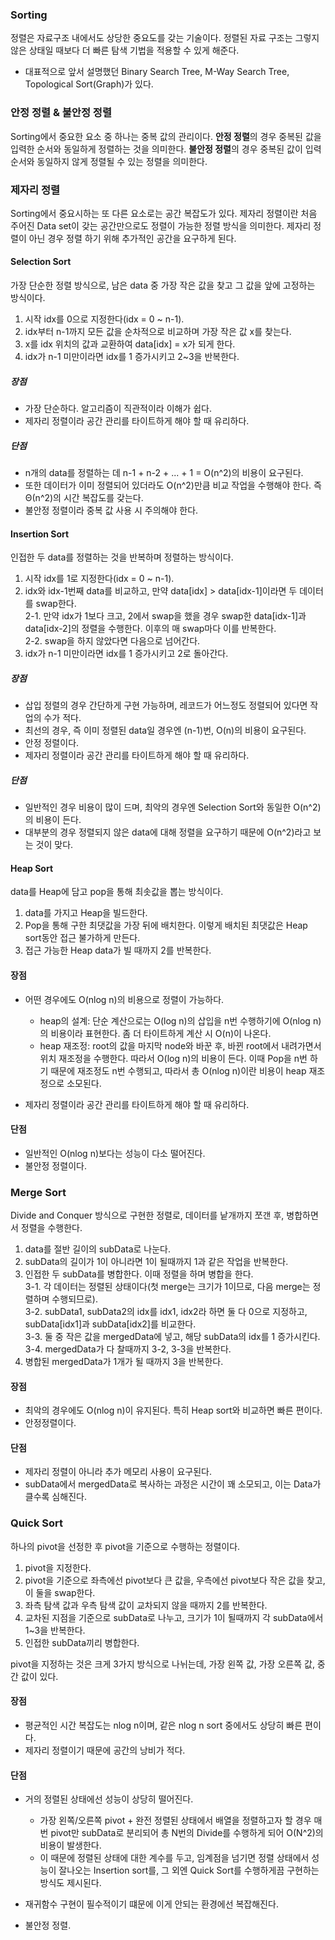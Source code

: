 ### Sorting
정렬은 자료구조 내에서도 상당한 중요도를 갖는 기술이다. 정렬된 자료 구조는 그렇지 않은 상태일 때보다 더 빠른 탐색 기법을 적용할 수 있게 해준다.
*  대표적으로 앞서 설명했던 Binary Search Tree, M-Way Search Tree, Topological Sort(Graph)가 있다.

### 안정 정렬 & 불안정 정렬
Sorting에서 중요한 요소 중 하나는 중복 값의 관리이다. **안정 정렬**의 경우 중복된 값을 입력한 순서와 동일하게 정렬하는 것을 의미한다. **불안정 정렬**의 경우 중복된 값이 입력 순서와 동일하지 않게 정렬될 수 있는 정렬을 의미한다.

### 제자리 정렬
Sorting에서 중요시하는 또 다른 요소로는 공간 복잡도가 있다. 제자리 정렬이란 처음 주어진 Data set이 갖는 공간만으로도 정렬이 가능한 정렬 방식을 의미한다. 제자리 정렬이 아닌 경우 정렬 하기 위해 추가적인 공간을 요구하게 된다.

#### Selection Sort
가장 단순한 정렬 방식으로, 남은 data 중 가장 작은 값을 찾고 그 값을 앞에 고정하는 방식이다.
1.  시작 idx를 0으로 지정한다(idx = 0 ~ n-1).
2.  idx부터 n-1까지 모든 값을 순차적으로 비교하며 가장 작은 값 x를 찾는다.
3.  x를 idx 위치의 값과 교환하여 data[idx] = x가 되게 한다.
4.  idx가 n-1 미만이라면 idx를 1 증가시키고 2~3을 반복한다.

##### 장점
*  가장 단순하다. 알고리즘이 직관적이라 이해가 쉽다.
*  제자리 정렬이라 공간 관리를 타이트하게 해야 할 때 유리하다.
##### 단점 
*  n개의 data를 정렬하는 데 n-1 + n-2 + ... + 1 = O(n^2)의 비용이 요구된다.<br>
*  또한 데이터가 이미 정렬되어 있더라도 O(n^2)만큼 비교 작업을 수행해야 한다. 즉 Θ(n^2)의 시간 복잡도를 갖는다. 
*  불안정 정렬이라 중복 값 사용 시 주의해야 한다.

#### Insertion Sort
인접한 두 data를 정렬하는 것을 반복하며 정렬하는 방식이다. 
1.  시작 idx를 1로 지정한다(idx = 0 ~ n-1).
2.  idx와 idx-1번째 data를 비교하고, 만약 data[idx] > data[idx-1]이라면 두 데이터를 swap한다.<br>
    2-1. 만약 idx가 1보다 크고, 2에서 swap을 했을 경우 swap한 data[idx-1]과 data[idx-2]의 정렬을 수행한다. 이후의 매 swap마다 이를 반복한다.<br>
    2-2. swap을 하지 않았다면 다음으로 넘어간다.
3.  idx가 n-1 미만이라면 idx를 1 증가시키고 2로 돌아간다.

##### 장점
*  삽입 정렬의 경우 간단하게 구현 가능하며, 레코드가 어느정도 정렬되어 있다면 작업의 수가 적다.<br>
*  최선의 경우, 즉 이미 정렬된 data일 경우엔 (n-1)번, O(n)의 비용이 요구된다.
*  안정 정렬이다. 
*  제자리 정렬이라 공간 관리를 타이트하게 해야 할 때 유리하다.
##### 단점
*  일반적인 경우 비용이 많이 드며, 최악의 경우엔 Selection Sort와 동일한 O(n^2)의 비용이 든다. <br>
*  대부분의 경우 정렬되지 않은 data에 대해 정렬을 요구하기 때문에 O(n^2)라고 보는 것이 맞다.

#### Heap Sort
data를 Heap에 담고 pop을 통해 최솟값을 뽑는 방식이다. 
1. data를 가지고 Heap을 빌드한다. 
2. Pop을 통해 구한 최댓값을 가장 뒤에 배치한다. 이렇게 배치된 최댓값은 Heap sort동안 접근 불가하게 만든다.
3. 접근 가능한 Heap data가 빌 때까지 2를 반복한다.

#### 장점
*  어떤 경우에도 O(nlog n)의 비용으로 정렬이 가능하다.
    *  heap의 설계: 단순 계산으로는 O(log n)의 삽입을 n번 수행하기에 O(nlog n)의 비용이라 표현한다. 좀 더 타이트하게 계산 시 O(n)이 나온다.
    *  heap 재조정: root의 값을 마지막 node와 바꾼 후, 바뀐 root에서 내려가면서 위치 재조정을 수행한다. 따라서 O(log n)의 비용이 든다. 이때 Pop을 n번 하기 때문에 재조정도 n번 수행되고, 따라서 총 O(nlog n)이란 비용이 heap 재조정으로 소모된다.


*  제자리 정렬이라 공간 관리를 타이트하게 해야 할 때 유리하다.
#### 단점
*  일반적인 O(nlog n)보다는 성능이 다소 떨어진다.
*  불안정 정렬이다. 

### Merge Sort
Divide and Conquer 방식으로 구현한 정렬로, 데이터를 낱개까지 쪼갠 후, 병합하면서 정렬을 수행한다.
1.  data를 절반 길이의 subData로 나눈다.
2.  subData의 길이가 1이 아니라면 1이 될때까지 1과 같은 작업을 반복한다.
3.  인접한 두 subData를 병합한다. 이때 정렬을 하며 병합을 한다.<br>
    3-1. 각 데이터는 정렬된 상태이다(첫 merge는 크기가 1이므로, 다음 merge는 정렬하며 수행되므로).<br>
    3-2. subData1, subData2의 idx를 idx1, idx2라 하면 둘 다 0으로 지정하고, subData[idx1]과 subData[idx2]를 비교한다.<br>
    3-3. 둘 중 작은 값을 mergedData에 넣고, 해당 subData의 idx를 1 증가시킨다. <br>
    3-4. mergedData가 다 찰때까지 3-2, 3-3을 반복한다.<br>
4.  병합된 mergedData가 1개가 될 때까지 3을 반복한다.

#### 장점
*  최악의 경우에도 O(nlog n)이 유지된다. 특히 Heap sort와 비교하면 빠른 편이다.
*  안정정렬이다.
#### 단점
*  제자리 정렬이 아니라 추가 메모리 사용이 요구된다.
*  subData에서 mergedData로 복사하는 과정은 시간이 꽤 소모되고, 이는 Data가 클수록 심해진다.

### Quick Sort
하나의 pivot을 선정한 후 pivot을 기준으로 수행하는 정렬이다.
1.  pivot을 지정한다.
2.  pivot을 기준으로 좌측에선 pivot보다 큰 값을, 우측에선 pivot보다 작은 값을 찾고, 이 둘을 swap한다.
3.  좌측 탐색 값과 우측 탐색 값이 교차되지 않을 때까지 2를 반복한다. 
4.  교차된 지점을 기준으로 subData로 나누고, 크기가 1이 될때까지 각 subData에서 1~3을 반복한다.
5.  인접한 subData끼리 병합한다.

pivot을 지정하는 것은 크게 3가지 방식으로 나뉘는데, 가장 왼쪽 값, 가장 오른쪽 값, 중간 값이 있다. 

#### 장점 
*  평균적인 시간 복잡도는 nlog n이며, 같은 nlog n sort 중에서도 상당히 빠른 편이다.
*  제자리 정렬이기 때문에 공간의 낭비가 적다.
#### 단점
*  거의 정렬된 상태에선 성능이 상당히 떨어진다.
    *  가장 왼쪽/오른쪽 pivot + 완전 정렬된 상태에서 배열을 정렬하고자 할 경우 매번 pivot만 subData로 분리되어 총 N번의 Divide를 수행하게 되어 O(N^2)의 비용이 발생한다.
    *  이 때문에 정렬된 상태에 대한 계수를 두고, 임계점을 넘기면 정렬 상태에서 성능이 잘나오는 Insertion sort를, 그 외엔 Quick Sort를 수행하게끔 구현하는 방식도 제시된다.
       
*  재귀함수 구현이 필수적이기 떄문에 이게 안되는 환경에선 복잡해진다.
*  불안정 정렬.
